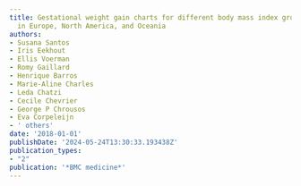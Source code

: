 ```yaml
---
title: Gestational weight gain charts for different body mass index groups for women
  in Europe, North America, and Oceania
authors:
- Susana Santos
- Iris Eekhout
- Ellis Voerman
- Romy Gaillard
- Henrique Barros
- Marie-Aline Charles
- Leda Chatzi
- Cecile Chevrier
- George P Chrousos
- Eva Corpeleijn
- ' others'
date: '2018-01-01'
publishDate: '2024-05-24T13:30:33.193438Z'
publication_types:
- "2"
publication: '*BMC medicine*'
---
```

